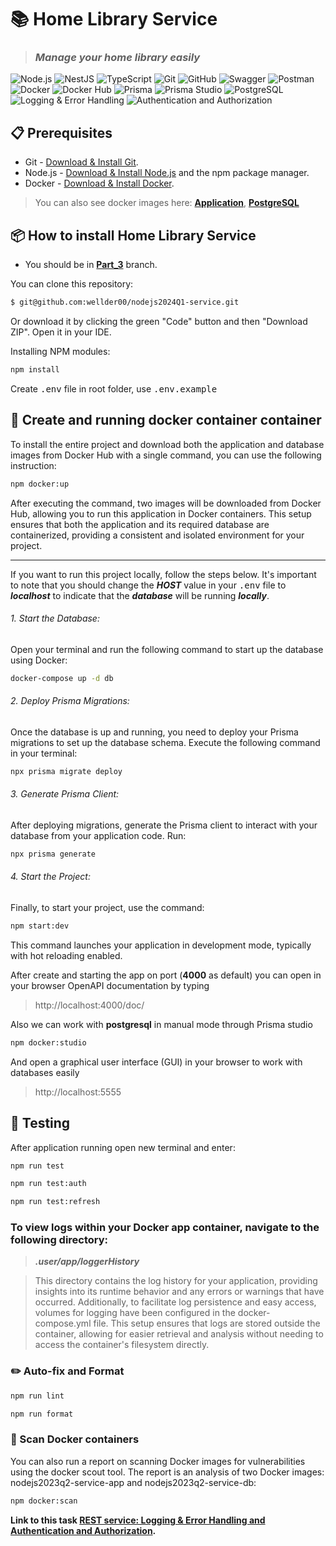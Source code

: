 # 📚 Home Library Service

> ### **_Manage your home library easily_**

![Node.js](https://img.shields.io/badge/-Node.js-43853D?style=flat-square&logo=Node.js&logoColor=white) ![NestJS](https://img.shields.io/badge/-NestJS-E0234E?style=flat-square&logo=NestJS&logoColor=white) ![TypeScript](https://img.shields.io/badge/-TypeScript-3178C6?style=flat-square&logo=TypeScript&logoColor=white) ![Git](https://img.shields.io/badge/-Git-F05032?style=flat&logo=Git&logoColor=white) ![GitHub](https://img.shields.io/badge/-GitHub-181717?style=flat&logo=GitHub&logoColor=white) ![Swagger](https://img.shields.io/badge/-Swagger-85EA2D?style=flat&logo=Swagger&logoColor=black) ![Postman](https://img.shields.io/badge/-Postman-FF6C37?style=flat&logo=Postman&logoColor=white) ![Docker](https://img.shields.io/badge/-Docker-2496ED?style=flat&logo=Docker&logoColor=white) ![Docker Hub](https://img.shields.io/badge/-Docker%20Hub-2496ED?style=flat&logo=Docker&logoColor=white) ![Prisma](https://img.shields.io/badge/-Prisma-3982CE?style=flat&logo=Prisma&logoColor=white) ![Prisma Studio](https://img.shields.io/badge/-Prisma%20Studio-3982CE?style=flat&logo=Prisma&logoColor=white) ![PostgreSQL](https://img.shields.io/badge/-PostgreSQL-336791?style=flat&logo=PostgreSQL&logoColor=white) ![Logging & Error Handling](https://img.shields.io/badge/-Logging%20%26%20Error%20Handling-2A2A72?style=flat&logo=Logstash&logoColor=white) ![Authentication and Authorization](https://img.shields.io/badge/-Authentication%20and%20Authorization-007ACC?style=flat&logo=Auth0&logoColor=white)

## :clipboard: Prerequisites

- Git - [Download & Install Git](https://git-scm.com/downloads).
- Node.js - [Download & Install Node.js](https://nodejs.org/en/download/) and the npm package manager.
- Docker - [Download & Install Docker](https://www.docker.com/products/docker-desktop/).

> You can also see docker images here: **[Application](https://hub.docker.com/repository/docker/wellder00/nodejs2023q2-service-app/general)**, **[PostgreSQL](https://hub.docker.com/repository/docker/wellder00/nodejs2023q2-service-db/general)**

## 📦 How to install Home Library Service

- You should be in **[Part_3](https://github.com/wellder00/nodejs2024Q1-service/tree/part_3)** branch.

You can clone this repository:

```bash
$ git@github.com:wellder00/nodejs2024Q1-service.git
```

Or download it by clicking the green "Code" button and then "Download ZIP". Open it in your IDE.

Installing NPM modules:

```bash
npm install
```

Create <kbd>.env</kbd> file in root folder, use <kbd>.env.example</kbd>

## :rocket: Create and running docker container container

To install the entire project and download both the application and database images from Docker Hub with a single command, you can use the following instruction:

```bash
npm docker:up
```

After executing the command, two images will be downloaded from Docker Hub, allowing you to run this application in Docker containers. This setup ensures that both the application and its required database are containerized, providing a consistent and isolated environment for your project.

---

If you want to run this project locally, follow the steps below. It's important to note that you should change the **_HOST_** value in your <kbd>.env</kbd> file to **_localhost_** to indicate that the **_database_** will be running **_locally_**.

###### 1. Start the Database:

Open your terminal and run the following command to start up the database using Docker:

```bash
docker-compose up -d db
```

###### 2. Deploy Prisma Migrations:

Once the database is up and running, you need to deploy your Prisma migrations to set up the database schema. Execute the following command in your terminal:

```bash
npx prisma migrate deploy
```

###### 3. Generate Prisma Client:

After deploying migrations, generate the Prisma client to interact with your database from your application code. Run:

```bash
npx prisma generate
```

###### 4. Start the Project:

Finally, to start your project, use the command:

```bash
npm start:dev
```

This command launches your application in development mode, typically with hot reloading enabled.

After create and starting the app on port (**4000** as default) you can open
in your browser OpenAPI documentation by typing

> http://localhost:4000/doc/

Also we can work with **postgresql** in manual mode through Prisma studio

```bash
npm docker:studio
```

And open a graphical user interface (GUI) in your browser to work with databases easily

> http://localhost:5555

## :test_tube: Testing

After application running open new terminal and enter:

```bash
npm run test
```

```bash
npm run test:auth
```

```bash
npm run test:refresh
```

### To view logs within your Docker app container, navigate to the following directory:

> ***.user/app/loggerHistory***

>This directory contains the log history for your application, providing insights into its runtime behavior and any errors or warnings that have occurred.
Additionally, to facilitate log persistence and easy access, volumes for logging have been configured in the docker-compose.yml file. This setup ensures that logs are stored outside the container, allowing for easier retrieval and analysis without needing to access the container's filesystem directly.

### :pencil2: Auto-fix and Format

```bash
npm run lint
```

```bash
npm run format
```

### :mag_right: Scan Docker containers

You can also run a report on scanning Docker images for vulnerabilities using the docker scout tool. The report is an analysis of two Docker images: nodejs2023q2-service-app and nodejs2023q2-service-db:

```bash
npm docker:scan
```

**Link to this task [REST service: Logging & Error Handling and Authentication and Authorization](https://github.com/AlreadyBored/nodejs-assignments/tree/main/assignments/logging-error-authentication-authorization).**


